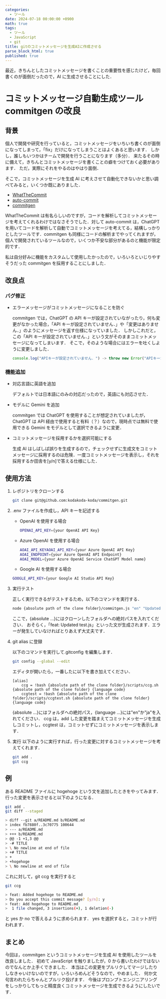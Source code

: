 ```yaml
---
categories:
  - ツール
date: 2024-07-18 00:00:00 +0900
math: true
tags:
  - ツール
  - JavaScript
  - git
title: gitのコミットメッセージを生成AIに作成させる
parse_block_html: true
published: true
---
```


最近，きちんとしたコミットメッセージを書くことの重要性を感じたけど，毎回書くのが面倒だったので，AI に生成させることにした．

# コミットメッセージ自動生成ツール commitgen の改良

## 背景

個人で開発や研究を行っていると，コミットメッセージをいちいち書くのが面倒になってしまって，「fix」だけになってしまうことはよくあると思います．
しかし，誰しもいつかはチームで開発を行うことになります（多分）．
来たるその時に備えて，きちんとコミットメッセージを書くことの癖をつけておく必要があります．
ただ，実際にそれをやるのはやはり面倒．

そこで，コミットメッセージを生成 AI に考えさせて自動化できないかと思い調べてみると，いくつか既にありました．

- [WhatTheCommit](https://whatthecommit.com/)
- [auto-commit](https://github.com/m1guelpf/auto-commit/)
- [commitgen](https://github.com/shyamagu/commitgen)

WhatTheCommit は有名らしいのですが，コードを解析してコミットメッセージを考えてくれるわけではなさそうでした．対して auto-commit は，ChatGPT を用いてコードを解析して自動でコミットメッセージを考えてる，結構しっかりとしたツールです．commitgen も同様にコードの解析までやってくれますが，個人で開発されているツールなので，いくつか不安な部分があるのと機能が限定的です．

私は自分好みに機能をカスタムして使用したかったので，いろいろといじりやすそうだった commitgen を採用することにしました．

## 改良点

### バグ修正

- エラーメッセージがコミットメッセージになることを防ぐ

  commitgen では，ChatGPT の API キーが設定されていながったり，何も変更がなかった場合，「API キーが設定されていません．」や「変更はありません．」のようにメッセージを返す仕様になっていました．
  しかしこれだと，この「API キーが設定されていません．」という文がそのままコミットメッセージになってしまいます．
  そこで，そのような場合にはエラーを吐くしように変更しました．

  ```javascript
  console.log("APIキーが設定されていません．") -> throw new Error("APIキーが設定されていません．")
  ```

### 機能追加

- 対応言語に英語を追加

  デフォルトでは日本語にのみの対応だったので，英語にも対応させた．

- モデルに Gemini を追加

  commitgen では ChatGPT を使用することが想定されていましたが，ChatGPT は API 経由で使用すると有料（？）なので，現時点では無料で使用できる Gemini をモデルとして選択できるように変更．

- コミットメッセージを採用するかを選択可能にする

  生成 AI はしばしば誤りを生成するので，チェックせずに生成文をコミットメッセージに採用するのは危険．一度コミットメッセージを表示し，それを採用するか田舎を[y/n]で答える仕様にした．

## 使用方法

1. レポジトリをクローンする

   ```bash
   git clone git@github.com:kodakoda-koda/commitgen.git
   ```

2. .env ファイルを作成し，API キーを記述する

   - OpenAI を使用する場合
     ```bash
     OPENAI_API_KEY={your OpenAI API Key}
     ```
   - Azure OpenAI を使用する場合
     ```bash
     AOAI_API_KEYAOAI_API_KEY={your Azure OpenAI API Key}
     AOAI_ENDPOINT={your Azure OpenAI API Endpoint}
     AOAI_MODEL={your Azure OpenAI Service ChatGPT Model name}
     ```
   - Google AI を使用する場合

   ```bash
   GOOGLE_API_KEY={your Google AI Studio API Key}
   ```

3. 実行テスト

   正しく実行できるがテストするため，以下のコマンドを実行する．

   ```bash
   node {absolute path of the clone folder}/commitgen.js "en" "Updated test.js".
   ```

   ここで，{absolute ...}にはクローンしたフォルダへの絶対パスを入れてください．
   おそらく，「feat: Updated test.js」といった文が生成されます．エラーが発生していなければとりあえず大丈夫です．

4. git alias に登録

   以下のコマンドを実行して.gitconfig を編集します．

   ```bash
   git config --global --edit
   ```

   エディタが開いたら，一番したに以下を書き加えてください．

   ```
   [alias]
       ccg = !bash {absolute path of the clone folder}/scripts/ccg.sh {absolute path of the clone folder} {language code}
       ccgtest = !bash {absolute path of the clone folder}/scripts/ccgtest.sh {absolute path of the clone folder} {language code}
   ```

   {absolute ...}にはフォルダへの絶対パス，{language ...}には"en"か"ja"を入れてください．
   ccg は，add した変更を踏まえてコミットメッセージを生成しコミットし，ccgtest は，コミットせずにコミットメッセージを表示します．

5. 実行
   以下のように実行すれば，行った変更に対するコミットメッセージを考えてくれます．
   ```bash
   git add .
   git ccg
   ```

## 例

ある README ファイルに hogehoge という文を追加したときをやってみます．
行った変更を表示させると以下のようになる．

```bash
git add .
git diff --staged

> diff --git a/README.md b/README.md
> index fb7880f..3c70775 100644
> --- a/README.md
> +++ b/README.md
> @@ -1 +1,3 @@
> -# TITLE
> \ No newline at end of file
> +# TITLE
> +
> +hogehoge
> \ No newline at end of file
```

これに対して，git ccg を実行すると

```bash
git ccg

> feat: Added hogehoge to README.md
> Do you accept this commit message? [y/n]: y
> feat: Add hogehoge to README.md
>  1 file changed, 3 insertions(+), 1 deletion(-)
```

と yes か no で答えるように求められます．
yes を選択すると，コミットが行われます．

## まとめ

今回は，commitgen というコミットメッセージを生成 AI を使用したツールを改良しました．
初めて JavaScript を触りましたが，0 から書いたわけではないのでなんとか上手くできました．
本当はこの変更をプルリクしてマージしたりしなきゃいけないのですが，いろいろめんどそうなので，やめました．
何か文句言われたらちゃんとプルリク投げます．
今後はプロンプトエンジニアリングをしっかりしてもっと精度良くコミットメッセージを生成できるようにしたいです．

